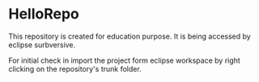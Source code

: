 # HelloRepo
This repository is created for education purpose. It is being accessed by eclipse surbversive.

For initial check in import the project form eclipse workspace by right clicking on the repository's trunk folder.
